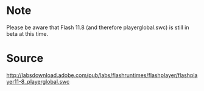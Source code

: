 Note
====

Please be aware that Flash 11.8 (and therefore playerglobal.swc) is still in beta at this time.

Source
======

http://labsdownload.adobe.com/pub/labs/flashruntimes/flashplayer/flashplayer11-8_playerglobal.swc